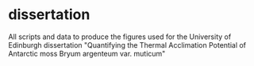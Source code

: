 # dissertation
All scripts and data to produce the figures used for the University of Edinburgh dissertation "Quantifying the Thermal Acclimation Potential of Antarctic moss Bryum argenteum var. muticum"
